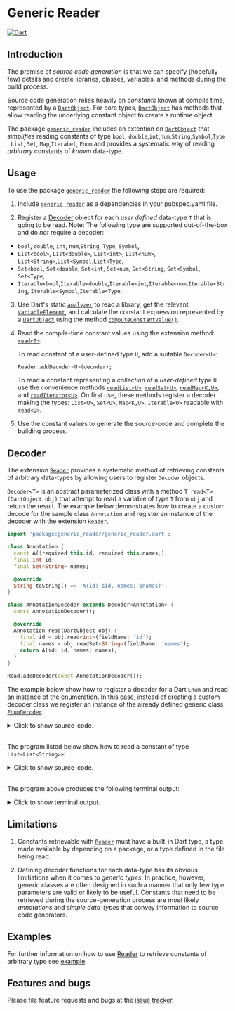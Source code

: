 
# Generic Reader
[![Dart](https://github.com/simphotonics/generic_reader/actions/workflows/dart.yml/badge.svg)](https://github.com/simphotonics/generic_reader/actions/workflows/dart.yml)

## Introduction

The premise of *source code generation* is that we can specify
(hopefully few) details and create libraries, classes, variables,
and methods during the build process.

Source code generation relies heavily on *constants* known at compile time,
represented by a [`DartObject`][DartObject].
For core types, [`DartObject`][DartObject] has methods that
allow reading the underlying constant object to create a runtime object.

The package [`generic_reader`][generic_reader] includes an extention on
[`DartObject`][DartObject] that *simplifies* reading constants of
type `bool`, `double`,`int`,`num`,`String`,`Symbol`,`Type` ,
`List`, `Set`, `Map`,`Iterabel`, `Enum`
and provides a systematic way of reading *arbitrary* constants of *known*
data-type.


## Usage

To use the package [`generic_reader`][generic_reader] the following steps are required:
1. Include [`generic_reader`][generic_reader] as a dependencies in
your pubspec.yaml file.

2. Register a [Decoder][Decoder] object for each *user defined*
data-type `T` that is going to be read.
Note: The following type are supported out-of-the-box and do *not* require a decoder:
* `bool`, `double`, `int`, `num`,`String`, `Type`, `Symbol`,
* `List<bool>`, `List<double>`, `List<int>`, `List<num>`,
`List<String>`,`List<Symbol`,`List<Type`,
* `Set<bool`, `Set<double`, `Set<int`, `Set<num`, `Set<String`, `Set<Symbol`,
`Set<Type`,
*   `Iterable<bool`,`Iterable<double`,`Iterable<int`,`Iterable<num`,`Iterable<String`,
`Iterable<Symbol`,`Iterable<Type`.

3. Use Dart's static [`analyzer`][analyzer] to read a library, get
the relevant [`VariableElement`][VariableElement], and calculate the constant
expression represented by a [`DartObject`][DartObject] using the method [`computeConstantValue()`][computeConstantValue()].

4. Read the compile-time constant values using the extension method: [`read<T>`][read]. <br/>

   To read constant of a user-defined type `U`, add a suitable `Decoder<U>`:
   ```Dart
   Reader.addDecoder<U>(decoder);

   ```

   To read a constant representing a *collection* of a *user-defined* type `U`
   use the convenience methods [`readList<U>`][readList],
   [`readSet<U>`][readSet], [`readMap<K,U>`][readMap], and [`readIterator<U>`][readIterator].
   On first use, these methods register a decoder making the types:
   `List<U>`, `Set<U>`, `Map<K,U>`, `Iterable<U>` readable with [`read<U>`][read].


5. Use the constant values to generate the source-code and complete the building
process.

## Decoder

The extension [`Reader`][Reader] provides a systematic method of
retrieving constants of
arbitrary data-types by allowing users to register `Decoder` objects.

`Decoder<T>` is an abstract
parameterized class with a method `T read<T>(DartObject obj)`
that attempt to read a variable of type `T` from `obj` and return the result.
The example below demonstrates how to create a custom decode for the
sample class `Annotation` and register an instance of the decoder with
the extension [`Reader`][Reader].

```Dart
import 'package:generic_reader/generic_reader.dart';

class Annotation {
  const A({required this.id, required this.names,);
  final int id;
  final Set<String> names;

  @override
  String toString() => 'A(id: $id, names: $names)';
}

class AnnotationDecoder extends Decoder<Annotation> {
  const AnnotationDecoder();

  @override
  Annotation read(DartObject obj) {
    final id = obj.read<int>(fieldName: 'id');
    final names = obj.readSet<String>(fieldName: 'names');
    return A(id: id, names: names);
  }
}

Read.addDecoder(const AnnotationDecoder());
```

The example below show how to register a decoder for a Dart `Enum` and read
an instance of the enumeration. In this case, instead of creating a custom
decoder class we register an instance of the already defined generic class
[`EnumDecoder`][EnumDecoder]:

<details>  <summary> Click to show source-code. </summary>

```Dart
import 'package:ansi_modifier/ansi_modifier.dart';
import 'package:build_test/build_test.dart' show resolveSource;
import 'package:generic_reader/generic_reader.dart';

/// Demonstrates how to use [Reader] to read an enum.
enum Order { asc, desc }

Future<void> main() async {
  print('\nReading library: example\n');

  // Read the dart library
  final lib = await resolveSource(
    r'''
    library example;

    enum Order { asc, desc }

    class A {
      const A();
      final Order order = Order.asc;
    }
    ''',
    (resolver) => resolver.findLibraryByName('example'),
    readAllSourcesFromFilesystem: false,
  );

  if (lib == null) return;

  /// Add a decoder for the enum:
  Reader.addDecoder(const EnumDecoder<Order>(Order.values));

  /// Compute the compile-time constant value
  final enumObj = lib.classes[0].fields[0].computeConstantValue();

  /// Read the compile-time constant value to obtain a runtime instance of the
  /// enumeration.
  final enum0 = enumObj?.read<Order>();

  print(
    '\nReading an enum of type ${'Order'.style(Ansi.green)}: '
    '$enum0\n',
  );
}

```
</details>


<br/>

The program listed below show how to read a constant of type
`List<List<String>>`:

<details>  <summary> Click to show source-code. </summary>

```Dart
import 'package:ansi_modifier/ansi_modifier.dart';
import 'package:build_test/build_test.dart' show resolveSource;
import 'package:generic_reader/generic_reader.dart';

/// Demonstrates how to use [Reader] to read a nested list.
Future<void> main() async {
  print('\nReading library: example\n');

  final lib = await resolveSource(
    r'''
    library example;

    class A {
      const A();
      final nestedList = List<List<String>> [['a'], ['b']];
    }
    ''',
    (resolver) => resolver.findLibraryByName('example'),
    readAllSourcesFromFilesystem: false,
  );

  if (lib == null) return;

  final listOfString = 'List<String>'.style(Ansi.green);
  final listOfListOfString = 'List<List<String>>'.style(Ansi.green);

  print('\nAdding decoder for $listOfString and $listOfListOfString\n');
  Reader.addDecoder(const ListDecoder<String>());
  Reader.addDecoder(const ListDecoder<List<String>>());

  print(Reader.info);

  final listObj = lib.classes[0].fields[0].computeConstantValue();
  final list1 = listObj?.read<List<List<String>>>();
  final list2 = listObj?.read();
  final list3 = listObj?.readList<List<String>>();

  print('\nlistObj.read<$listOfListOfString>: $list1');

  print('\nlistObj.read(): $list2');

  print('\nlistObj.readList<$listOfString>(): $list3\n');
}
```

</details>


<br/>

The program above produces the following terminal output:


<details>  <summary> Click to show terminal output. </summary>


```Term
$ dart example/bin/list_example.dart

Reading library: example

  0s _ResolveSourceBuilder<LibraryElement?> on 5 inputs; $package$
  1s _ResolveSourceBuilder<LibraryElement?> on 5 inputs: 5 no-op
  Built with build_runner in 1s; wrote 0 outputs.

Adding decoder for List<String> and List<List<String>>


Reader:
  Decodable types: [bool, double, int, num, String, Symbol, Type,
    List<bool>, ..., Iterable<Type>, List<List<String>>]
  Resolved types: {}


listObj.read<List<List<String>>>: [[a], [b]]

listObj.read(): [[a], [b]]

listObj.readList<List<String>>(): [[a], [b]]

```
</details>

## Limitations

1) Constants retrievable with [`Reader`][Reader] must have
   a built-in Dart type, a type made available by depending on
   a package, or a type defined in the file being read.

2) Defining decoder functions for each data-type has its obvious limitiations when it comes to *generic types*.
In practice, however, generic classes are often designed in such a manner
that only few type parameters are valid or likely to be useful.
Constants that need to be retrieved during the source-generation
process are most likely *annotations* and *simple data-types* that
convey information to source code generators.

## Examples

For further information on how to use [Reader] to retrieve constants of
arbitrary type see [example].

## Features and bugs

Please file feature requests and bugs at the [issue tracker].

[issue tracker]: https://github.com/simphotonics/generic_reader/issues

[analyzer]: https://pub.dev/packages/analyzer

[computeConstantValue()]: https://pub.dev/documentation/analyzer/latest/dart_element_element/VariableElement/computeConstantValue.html

[Decoder]: https://github.com/simphotonics/generic_reader#decoder-functions

[DartObject]: https://pub.dev/documentation/analyzer/latest/dart_constant_value/DartObject-class.html

[EnumDecoder]: https://pub.dev/packages/generic_reader/EnumDecoder.html

[example]: https://github.com/simphotonics/generic_reader/tree/main/example

[Reader]: https://pub.dev/packages/generic_reader/Reader.html

[generic_reader]: https://pub.dev/packages/generic_reader

[read]: https://pub.dev/documentation/generic_reader/latest/generic_reader/Reader/read.html

[readIterator]: https://pub.dev/documentation/generic_reader/latest/generic_reader/Reader/readIterator.html

[readList]: https://pub.dev/documentation/generic_reader/latest/generic_reader/Reader/readList.html

[readMap]: https://pub.dev/documentation/generic_reader/latest/generic_reader/Reader/readMap.html

[readSet]: https://pub.dev/documentation/generic_reader/latest/generic_reader/Reader/readSet.html

[VariableElement]: https://pub.dev/documentation/analyzer/latest/dart_element_element/VariableElement-class.html
